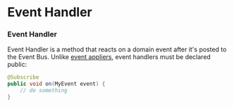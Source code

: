 # Event Handler



### Event Handler
Event Handler is a method that reacts on a domain event after it's posted to the Event Bus. Unlike [event appliers](./java/aggregate.md), event handlers must be declared public:

``````java
@Subscribe
public void on(MyEvent event) {
    // do something
}
``````